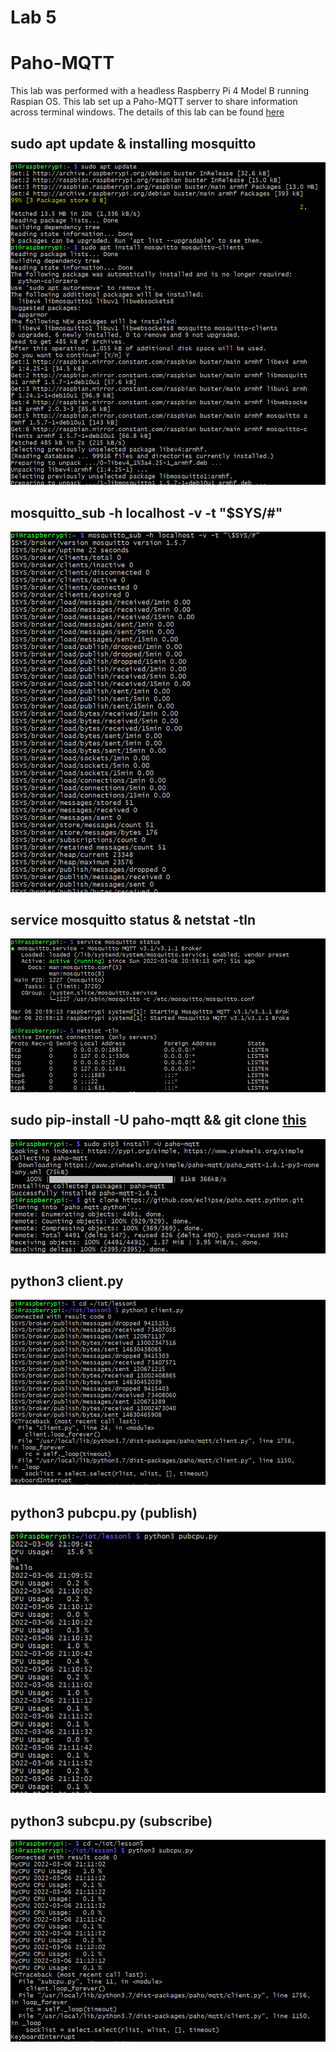 # Lab 5
# Paho-MQTT

This lab was performed with a headless Raspberry Pi 4 Model B running Raspian OS. This lab set up a Paho-MQTT server to share information across terminal windows. The details of this lab can be found [here](https://github.com/kevinwlu/iot/tree/master/lesson5)

## sudo apt update & installing mosquitto
![](images/1.PNG)

## mosquitto_sub -h localhost -v -t "\$SYS/#"
![](images/2.PNG)

## service mosquitto status & netstat -tln
![](images/3.PNG)

## sudo pip-install -U paho-mqtt && git clone [this](https://github.com/eclipse/paho.mqtt.python.git)
![](images/4.PNG)

## python3 client.py
![](images/5.PNG)

## python3 pubcpu.py (publish)
![](images/6.PNG)

## python3 subcpu.py (subscribe)
![](images/7.PNG)
